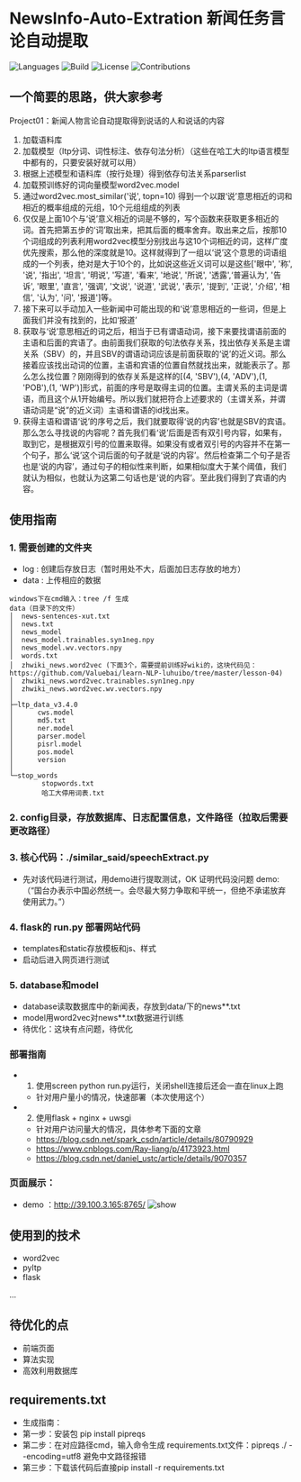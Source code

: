 # NewsInfo-Auto-Extration   新闻任务言论自动提取

![Languages](https://img.shields.io/badge/Languages-Python3.6-green)
![Build](https://img.shields.io/badge/Build-passing-brightgreen.svg)
![License](https://img.shields.io/badge/License-MIT-orange.svg)
![Contributions](https://img.shields.io/badge/Contributions-welcome-ff69b4.svg)

## 一个简要的思路，供大家参考
Project01：新闻人物言论自动提取得到说话的人和说话的内容
1.	加载语料库
2.	加载模型（ltp分词、词性标注、依存句法分析）（这些在哈工大的ltp语言模型中都有的，只要安装好就可以用）
3.	根据上述模型和语料库（按行处理）得到依存句法关系parserlist
4.	加载预训练好的词向量模型word2vec.model
5.	通过word2vec.most_similar('说', topn=10) 得到一个以跟‘说’意思相近的词和相近的概率组成的元组，10个元组组成的列表
6.	仅仅是上面10个与‘说’意义相近的词是不够的，写个函数来获取更多相近的词。首先把第五步的‘词’取出来，把其后面的概率舍弃。取出来之后，按那10个词组成的列表利用word2vec模型分别找出与这10个词相近的词，这样广度优先搜索，那么他的深度就是10。这样就得到了一组以‘说’这个意思的词语组成的一个列表，绝对是大于10个的，比如说这些近义词可以是这些['眼中', '称', '说', '指出', '坦言', '明说', '写道', '看来', '地说', '所说', '透露',‘普遍认为', '告诉', '眼里', '直言', '强调', '文说', '说道', '武说', '表示', '提到', '正说', '介绍', '相信', '认为', '问', '报道']等。
7.	接下来可以手动加入一些新闻中可能出现的和‘说’意思相近的一些词，但是上面我们并没有找到的，比如‘报道’
8.	获取与‘说’意思相近的词之后，相当于已有谓语动词，接下来要找谓语前面的主语和后面的宾语了。由前面我们获取的句法依存关系，找出依存关系是主谓关系（SBV）的，并且SBV的谓语动词应该是前面获取的‘说’的近义词。那么接着应该找出动词的位置，主语和宾语的位置自然就找出来，就能表示了。那么怎么找位置？刚刚得到的依存关系是这样的[(4, 'SBV'),(4, 'ADV'),(1, 'POB'),(1, 'WP')]形式，前面的序号是取得主词的位置。主谓关系的主词是谓语，而且这个从1开始编号。所以我们就把符合上述要求的（主谓关系，并谓语动词是“说”的近义词）主语和谓语的id找出来。
9.	获得主语和谓语‘说’的序号之后，我们就要取得‘说的内容’也就是SBV的宾语。那么怎么寻找说的内容呢？首先我们看‘说’后面是否有双引号内容，如果有，取到它，是根据双引号的位置来取得。如果没有或者双引号的内容并不在第一个句子，那么‘说’这个词后面的句子就是‘说的内容’。然后检查第二个句子是否也是‘说的内容’，通过句子的相似性来判断，如果相似度大于某个阈值，我们就认为相似，也就认为这第二句话也是‘说的内容’。至此我们得到了宾语的内容。


## 使用指南
### 1. 需要创建的文件夹
- log : 创建后存放日志（暂时用处不大，后面加日志存放的地方）
- data : 上传相应的数据
```
windows下在cmd输入：tree /f 生成
data（目录下的文件）
│  news-sentences-xut.txt
│  news.txt
│  news_model
│  news_model.trainables.syn1neg.npy
│  news_model.wv.vectors.npy
│  words.txt
│  zhwiki_news.word2vec (下面3个，需要提前训练好wiki的，这块代码见：https://github.com/Valuebai/learn-NLP-luhuibo/tree/master/lesson-04)
│  zhwiki_news.word2vec.trainables.syn1neg.npy
│  zhwiki_news.word2vec.wv.vectors.npy
│
├─ltp_data_v3.4.0
│      cws.model
│      md5.txt
│      ner.model
│      parser.model
│      pisrl.model
│      pos.model
│      version
│
└─stop_words
        stopwords.txt
        哈工大停用词表.txt
```
### 2. config目录，存放数据库、日志配置信息，文件路径（拉取后需要更改路径）

### 3. 核心代码：./similar_said/speechExtract.py 
- 先对该代码进行测试，用demo进行提取测试，OK 证明代码没问题
demo: （“国台办表示中国必然统一。会尽最大努力争取和平统一，但绝不承诺放弃使用武力。”）

### 4. flask的 run.py 部署网站代码
- templates和static存放模板和js、样式
- 启动后进入网页进行测试

### 5. database和model
- database读取数据库中的新闻表，存放到data/下的news**.txt
- model用word2vec对news**.txt数据进行训练
- 待优化：这块有点问题，待优化

### 部署指南
- 1. 使用screen python run.py运行，关闭shell连接后还会一直在linux上跑
    - 针对用户量小的情况，快速部署（本次使用这个）
- 2. 使用flask + nginx + uwsgi
    - 针对用户访问量大的情况，具体参考下面的文章
    - https://blog.csdn.net/spark_csdn/article/details/80790929
    - https://www.cnblogs.com/Ray-liang/p/4173923.html
    - https://blog.csdn.net/daniel_ustc/article/details/9070357


### 页面展示：
- demo ：http://39.100.3.165:8765/
![show](https://user-images.githubusercontent.com/9695113/64490639-94336d80-d291-11e9-8e76-bbd9dc97ec18.png)

## 使用到的技术
- word2vec
- pyltp
- flask

...

## 待优化的点
- 前端页面
- 算法实现
- 高效利用数据库

## requirements.txt
- 生成指南：
- 第一步：安装包 pip install pipreqs
- 第二步：在对应路径cmd，输入命令生成 requirements.txt文件：pipreqs ./ --encoding=utf8 避免中文路径报错
- 第三步：下载该代码后直接pip install -r requirements.txt